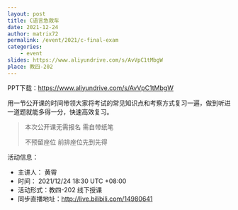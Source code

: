 ```yaml
---
layout: post
title: C语言急救车
date: 2021-12-24
author: matrix72
permalink: /event/2021/c-final-exam
categories:
    - event
slides: https://www.aliyundrive.com/s/AvVpC1tMbgW
place: 教四-202
---
```


PPT下载：https://www.aliyundrive.com/s/AvVpC1tMbgW

用一节公开课的时间带领大家将考试的常见知识点和考察方式复习一遍，做到听进一道题就能多得一分，快速高效复习。

> 本次公开课无需报名 需自带纸笔
>
> 不预留座位 前排座位先到先得

活动信息：

+ 主讲人： 黄霄
+ 时间： 2021/12/24 18:30 UTC +08:00
+ 活动形式：教四-202 线下授课
+ 同步直播地址：http://live.bilibili.com/14980641
